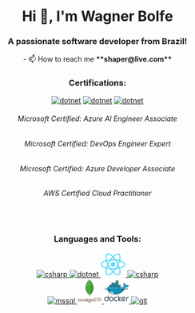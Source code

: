 <h1 align="center">Hi 👋, I'm Wagner Bolfe</h1>
<h3 align="center">A passionate software developer from Brazil!</h3>

<p align="center">
  - 📫 How to reach me <strong>**shaper@live.com**</strong>
</p>

<h3 align="center">Certifications:</h3>
<p align="center"> 
  <a href="https://learn.microsoft.com/pt-br/users/wagnerbolfe/credentials/cd1154630b347d35" target="_blank" rel="noreferrer"><img src="https://learn.microsoft.com/media/learn/certification/badges/microsoft-certified-expert-badge.svg" alt="dotnet" width="100"height="100"/></a>
  <a href="https://learn.microsoft.com/en-us/users/wagnerbolfe/credentials/881d0590cef12838" target="_blank" rel="noreferrer"><img src="https://learn.microsoft.com/media/learn/certification/badges/microsoft-certified-associate-badge.svg" alt="dotnet" width="100"height="100"/></a>
  <a href="https://cp.certmetrics.com/amazon/en/public/verify/credential/79808213424f4ff880254e79e9ea4846" target="_blank" rel="noreferrer"><img src="https://images.credly.com/size/340x340/images/00634f82-b07f-4bbd-a6bb-53de397fc3a6/image.png" alt="dotnet" width="100"height="100"/></a>
  <p align="center">
    <h6 align="center">Microsoft Certified: Azure AI Engineer Associate</h6>
    <h6 align="center">Microsoft Certified: DevOps Engineer Expert</h6>
    <h6 align="center">Microsoft Certified: Azure Developer Associate</h6>
    <h6 align="center">AWS Certified Cloud Practitioner</h6>
  </p>
</p>
</br>
<h3 align="center">Languages and Tools:</h3>
<p align="center"> 
  <a href="https://go.dev/" target="_blank" rel="noreferrer"> <img src="https://cdn.jsdelivr.net/gh/devicons/devicon@latest/icons/go/go-original.svg" alt="csharp" width="50" height="50"/> </a>
  <a href="https://go.dev/" target="_blank" rel="noreferrer"> <img src="https://cdn.jsdelivr.net/gh/devicons/devicon@latest/icons/csharp/csharp-original.svg" alt="dotnet" width="50" height="50"/> </a>
  <a href="https://react.dev/" target="_blank" rel="noreferrer"> <img src="https://raw.githubusercontent.com/devicons/devicon/master/icons/react/react-original.svg" alt="csharp" width="50" height="50"/> </a>
  <a href="https://nextjs.org/" target="_blank" rel="noreferrer"> <img src="https://cdn.jsdelivr.net/gh/devicons/devicon@latest/icons/nextjs/nextjs-original.svg" alt="csharp" width="50" height="50"/> </a>
  </br>
  <a href="https://www.postgresql.org/" target="_blank" rel="noreferrer"> <img src="https://cdn.jsdelivr.net/gh/devicons/devicon@latest/icons/postgresql/postgresql-original-wordmark.svg" alt="mssql" width="50" height="50"/> </a> 
  <a href="https://www.mongodb.com/" target="_blank" rel="noreferrer"> <img src="https://raw.githubusercontent.com/devicons/devicon/master/icons/mongodb/mongodb-original-wordmark.svg" alt="mongodb" width="50" height="50"/> </a>
  <a href="https://www.docker.com/" target="_blank" rel="noreferrer"> <img src="https://raw.githubusercontent.com/devicons/devicon/master/icons/docker/docker-original-wordmark.svg" alt="docker" width="50" height="50"/> </a>
  <a href="https://git-scm.com/" target="_blank" rel="noreferrer"> <img src="https://www.vectorlogo.zone/logos/git-scm/git-scm-icon.svg" alt="git" width="50" height="50"/> </a> 
</p>
</br>

